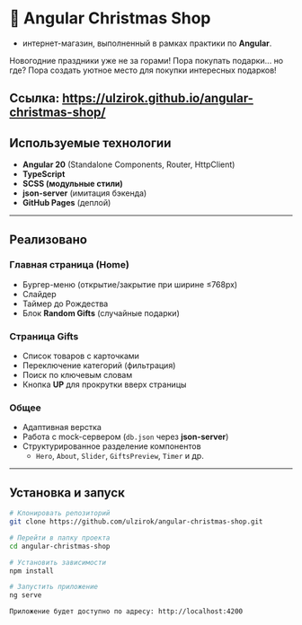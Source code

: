 # 🎄 Angular Christmas Shop 
- интернет-магазин, выполненный в рамках практики по **Angular**.

Новогодние праздники уже не за горами! Пора покупать подарки... но где?
Пора создать уютное место для покупки интересных подарков!

## Ссылка: https://ulzirok.github.io/angular-christmas-shop/

## Используемые технологии
- **Angular 20** (Standalone Components, Router, HttpClient)  
- **TypeScript**  
- **SCSS (модульные стили)**  
- **json-server** (имитация бэкенда)  
- **GitHub Pages** (деплой)
  
---

## Реализовано

### Главная страница (Home)
- Бургер-меню (открытие/закрытие при ширине ≤768px)  
- Слайдер  
- Таймер до Рождества  
- Блок **Random Gifts** (случайные подарки)  

### Страница Gifts
- Список товаров с карточками  
- Переключение категорий (фильтрация)  
- Поиск по ключевым словам  
- Кнопка **UP** для прокрутки вверх страницы  

### Общее
- Адаптивная верстка  
- Работа с mock-сервером (`db.json` через **json-server**)  
- Структурированное разделение компонентов  
  - `Hero`, `About`, `Slider`, `GiftsPreview`, `Timer` и др.
---

## Установка и запуск

```bash
# Клонировать репозиторий
git clone https://github.com/ulzirok/angular-christmas-shop.git

# Перейти в папку проекта
cd angular-christmas-shop

# Установить зависимости
npm install

# Запустить приложение
ng serve

Приложение будет доступно по адресу: http://localhost:4200







